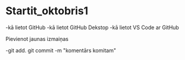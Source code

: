 # Startit_oktobris1

-kā lietot GitHub
-kā lietot GitHub Dekstop
-kā lietot VS Code ar GitHub



Pievienot jaunas izmaiņas

-git add.
git commit -m "komentārs komitam"
